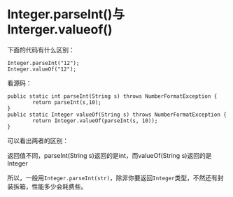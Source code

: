 # Integer.parseInt\(\)与Interger.valueof\(\)

下面的代码有什么区别：

```text
Integer.parseInt("12");
Integer.valueOf("12");
```

看源码：

```text
public static int parseInt(String s) throws NumberFormatException {
        return parseInt(s,10);
}
public static Integer valueOf(String s) throws NumberFormatException {
        return Integer.valueOf(parseInt(s, 10));
}
```

可以看出两者的区别：

返回值不同，parseInt\(String s\)返回的是int，而valueOf\(String s\)返回的是Integer

所以，一般用`Integer.parseInt(str)`，除非你要返回`Integer`类型，不然还有封装拆箱，性能多少会耗费些。

